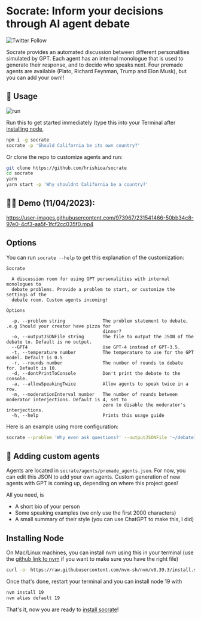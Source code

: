# Socrate: Inform your decisions through AI agent debate

![Twitter Follow](https://img.shields.io/twitter/follow/hrishioa?style=social)

Socrate provides an automated discussion between different personalities simulated by GPT. Each agent has an internal monologue that is used to generate their response, and to decide who speaks next. Four premade agents are available (Plato, Richard Feynman, Trump and Elon Musk), but you can add your own!!

## 🔧 Usage

![run](https://user-images.githubusercontent.com/973967/231541504-827c63da-4956-4a38-9529-c638954bbe0f.jpg)

Run this to get started immediately (type this into your Terminal after [installing node](#installing-node),
```bash
npm i -g socrate
socrate -p 'Should California be its own country?'
```

Or clone the repo to customize agents and run:
```bash
git clone https://github.com/hrishioa/socrate
cd socrate
yarn
yarn start -p 'Why shouldnt California be a country?'
```

## 🧑‍🚀 Demo (11/04/2023):

https://user-images.githubusercontent.com/973967/231541466-50bb34c8-97e0-4cf3-aa5f-1fcf2cc035f0.mp4

## Options

You can run `socrate --help` to get this explanation of the customization:
```
Socrate

  A discussion room for using GPT personalities with internal monologues to
  debate problems. Provide a problem to start, or customize the settings of the
  debate room. Custom agents incoming!

Options

  -p, --problem string              The problem statement to debate, .e.g Should your creator have pizza for
                                    dinner?
  -o, --outputJSONFile string       The file to output the JSON of the debate to. Default is no output.
  --GPT4                            Use GPT-4 instead of GPT-3.5.
  -t, --temperature number          The temperature to use for the GPT model. Default is 0.5
  -r, --rounds number               The number of rounds to debate for. Default is 10.
  -d, --dontPrintToConsole          Don't print the debate to the console.
  -a, --allowSpeakingTwice          Allow agents to speak twice in a row.
  -m, --moderationInterval number   The number of rounds between moderator interjections. Default is 4, set to
                                    zero to disable the moderator's interjections.
  -h, --help                        Prints this usage guide
```

Here is an example using more configuration:
```bash
socrate --problem 'Why even ask questions?' --outputJSONFile '~/debate1output.json' --GPT4 --temperature 1.0 --rounds 20 --allowSpeakingTwice --moderationInterval 4
```

## 💇 Adding custom agents

Agents are located in `socrate/agents/premade_agents.json`. For now, you can edit this JSON to add your own agents. Custom generation of new agents with GPT is coming up, depending on where this project goes!

All you need, is
* A short bio of your person
* Some speaking examples (we only use the first 2000 characters)
* A small summary of their style (you can use ChatGPT to make this, I did)

## Installing Node

On Mac/Linux machines, you can install nvm using this in your terminal (use the [github link to nvm](https://github.com/nvm-sh/nvm) if you want to make sure you have the right file)
```bash
curl -o- https://raw.githubusercontent.com/nvm-sh/nvm/v0.39.3/install.sh | bash
```

Once that's done, restart your terminal and you can install node 19 with
```bash
nvm install 19
nvm alias default 19
```

That's it, now you are ready to [install socrate](#-usage)!
